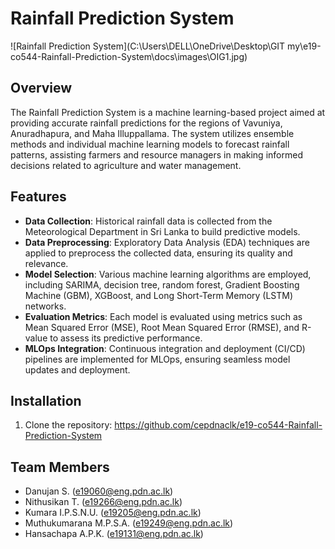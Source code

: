 # Rainfall Prediction System

![Rainfall Prediction System](C:\Users\DELL\OneDrive\Desktop\GIT my\e19-co544-Rainfall-Prediction-System\docs\images\OIG1.jpg)

## Overview

The Rainfall Prediction System is a machine learning-based project aimed at providing accurate rainfall predictions for the regions of Vavuniya, Anuradhapura, and Maha Illuppallama. The system utilizes ensemble methods and individual machine learning models to forecast rainfall patterns, assisting farmers and resource managers in making informed decisions related to agriculture and water management.

## Features

- **Data Collection**: Historical rainfall data is collected from the Meteorological Department in Sri Lanka to build predictive models.
- **Data Preprocessing**: Exploratory Data Analysis (EDA) techniques are applied to preprocess the collected data, ensuring its quality and relevance.
- **Model Selection**: Various machine learning algorithms are employed, including SARIMA, decision tree, random forest, Gradient Boosting Machine (GBM), XGBoost, and Long Short-Term Memory (LSTM) networks.
- **Evaluation Metrics**: Each model is evaluated using metrics such as Mean Squared Error (MSE), Root Mean Squared Error (RMSE), and R-value to assess its predictive performance.
- **MLOps Integration**: Continuous integration and deployment (CI/CD) pipelines are implemented for MLOps, ensuring seamless model updates and deployment.

## Installation

1. Clone the repository:
   https://github.com/cepdnaclk/e19-co544-Rainfall-Prediction-System

## Team Members
- Danujan S. (e19060@eng.pdn.ac.lk)
- Nithusikan T. (e19266@eng.pdn.ac.lk)
- Kumara I.P.S.N.U. (e19205@eng.pdn.ac.lk)
- Muthukumarana M.P.S.A. (e19249@eng.pdn.ac.lk)
- Hansachapa A.P.K. (e19131@eng.pdn.ac.lk)

